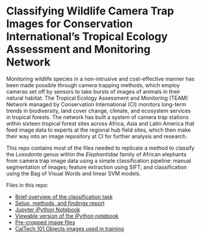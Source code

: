 # Classifying Wildlife Camera Trap Images for Conservation International’s Tropical Ecology Assessment and Monitoring Network

Monitoring wildlife species in a non-intrusive and cost-effective manner has been made possible through camera trapping methods, which employ cameras set off by sensors to take bursts of images of animals in their natural habitat. The Tropical Ecology Assessment and Monitoring (TEAM) Network managed by Conservation International (CI) monitors long-term trends in biodiversity, land cover change, climate, and ecosystem services in tropical forests. The network has built a system of camera trap stations within sixteen tropical forest sites across Africa, Asia and Latin America that feed image data to experts at the regional hub field sites, which then make their way into an image repository at CI for further analysis and research.

This repo contains most of the files needed to replicate a method to classify the *Loxodonta* genus within the *Elephantidae* family of African elephants from camera trap image data using a simple classification pipeline: manual segmentation of images; feature extraction using SIFT; and classification using the Bag of Visual Words and linear SVM models.

Files in this repo:
- [Brief overview of the classification task](https://github.com/tonmcg/Classify-Terrestrial-Vertebrate/blob/master/Classifying%20Wildlife%20Camera%20Trap%20Images.pdf)
- [Setup, methods, and findings report](https://github.com/tonmcg/Classify-Terrestrial-Vertebrate/blob/master/Classifying%20Wildlife%20Camera%20Trap%20Images%20for%20Conservation%20International%E2%80%99s%20Tropical%20Ecology%20Assessment%20and%20Monitoring%20Network.docx)
- [Jupyter iPython Notebook](https://github.com/tonmcg/Classify-Terrestrial-Vertebrate/blob/master/Classifying%20Wildlife%20Camera%20Trap%20Images%20for%20Conservation%20International%E2%80%99s%20Tropical%20Ecology%20Assessment%20and%20Monitoring%20Network.ipynb)
- [Viewable version of the iPython notebook](nbviewer.jupyter.org/github/tonmcg/Classify-Terrestrial-Vertebrate/blob/master/Classifying%20Wildlife%20Camera%20Trap%20Images.ipynb)
- [Pre-cropped image files](https://github.com/tonmcg/Classify-Terrestrial-Vertebrate/tree/master/Loxodonta)
- [CalTech 101 Objects images used in training](https://github.com/tonmcg/Classify-Terrestrial-Vertebrate/tree/master/101_ObjectCategories)
